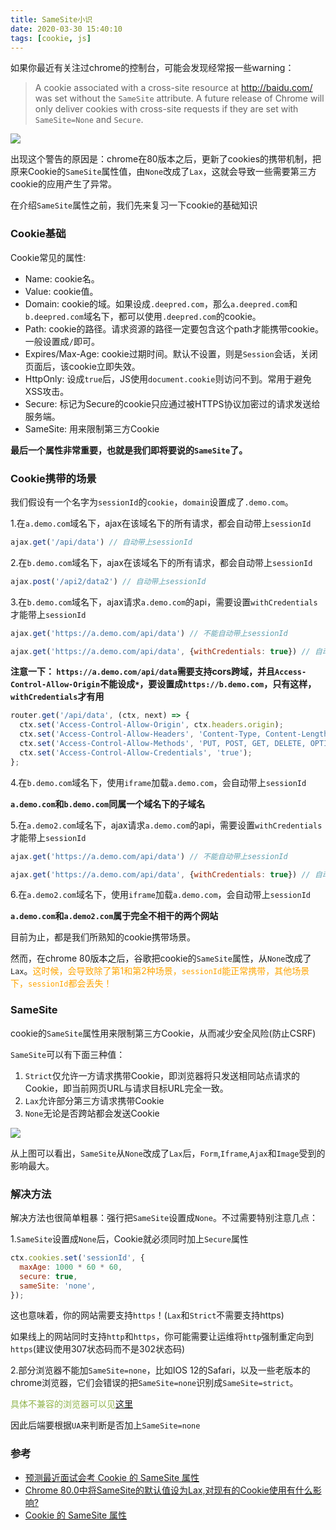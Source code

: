 ```yaml
---
title: SameSite小识
date: 2020-03-30 15:40:10
tags: [cookie, js]
---
```

如果你最近有关注过chrome的控制台，可能会发现经常报一些warning：
> A cookie associated with a cross-site resource at http://baidu.com/ was set without the `SameSite` attribute. A future release of Chrome will only deliver cookies with cross-site requests if they are set with `SameSite=None` and `Secure`.

![](http://pic.deepred5.com/same1.png)

出现这个警告的原因是：chrome在80版本之后，更新了cookies的携带机制，把原来Cookie的`SameSite`属性值，由`None`改成了`Lax`，这就会导致一些需要第三方cookie的应用产生了异常。

在介绍`SameSite`属性之前，我们先来复习一下cookie的基础知识

<!-- more -->

### Cookie基础
Cookie常见的属性:
* Name: cookie名。
* Value: cookie值。
* Domain: cookie的域。如果设成`.deepred.com`，那么`a.deepred.com`和`b.deepred.com`域名下，都可以使用`.deepred.com`的cookie。
* Path: cookie的路径。请求资源的路径一定要包含这个path才能携带cookie。一般设置成`/`即可。
* Expires/Max-Age: cookie过期时间。默认不设置，则是`Session`会话，关闭页面后，该cookie立即失效。
* HttpOnly: 设成`true`后，JS使用`document.cookie`则访问不到。常用于避免XSS攻击。
* Secure: 标记为Secure的cookie只应通过被HTTPS协议加密过的请求发送给服务端。
* SameSite: 用来限制第三方Cookie

**最后一个属性非常重要，也就是我们即将要说的`SameSite`了。**

### Cookie携带的场景
我们假设有一个名字为`sessionId`的`cookie`，`domain`设置成了`.demo.com`。

1.在`a.demo.com`域名下，ajax在该域名下的所有请求，都会自动带上`sessionId`
```javascript
ajax.get('/api/data') // 自动带上sessionId
```

2.在`b.demo.com`域名下，ajax在该域名下的所有请求，都会自动带上`sessionId`
```javascript
ajax.post('/api2/data2') // 自动带上sessionId
```

3.在`b.demo.com`域名下，ajax请求`a.demo.com`的api，需要设置`withCredentials`才能带上`sessionId`
```javascript
ajax.get('https://a.demo.com/api/data') // 不能自动带上sessionId

ajax.get('https://a.demo.com/api/data', {withCredentials: true}) // 自动带上sessionId

```
**注意一下：
`https://a.demo.com/api/data`需要支持cors跨域，并且`Access-Control-Allow-Origin`不能设成`*`，要设置成`https://b.demo.com`，只有这样，`withCredentials`才有用**
```javascript
router.get('/api/data', (ctx, next) => {
  ctx.set('Access-Control-Allow-Origin', ctx.headers.origin);
  ctx.set('Access-Control-Allow-Headers', 'Content-Type, Content-Length, Authorization, Accept, X-Requested-With , myheader');
  ctx.set('Access-Control-Allow-Methods', 'PUT, POST, GET, DELETE, OPTIONS');
  ctx.set('Access-Control-Allow-Credentials', 'true');
};
```

4.在`b.demo.com`域名下，使用`iframe`加载`a.demo.com`，会自动带上`sessionId`

**`a.demo.com`和`b.demo.com`同属一个域名下的子域名**

5.在`a.demo2.com`域名下，ajax请求`a.demo.com`的api，需要设置`withCredentials`才能带上`sessionId`
```javascript
ajax.get('https://a.demo.com/api/data') // 不能自动带上sessionId

ajax.get('https://a.demo.com/api/data', {withCredentials: true}) // 自动带上sessionId
```

6.在`a.demo2.com`域名下，使用`iframe`加载`a.demo.com`，会自动带上`sessionId`

**`a.demo.com`和`a.demo2.com`属于完全不相干的两个网站**

目前为止，都是我们所熟知的cookie携带场景。

然而，在chrome 80版本之后，谷歌把cookie的`SameSite`属性，从`None`改成了`Lax`。<font color="orange">这时候，会导致除了第1和第2种场景，`sessionId`能正常携带，其他场景下，`sessionId`都会丢失！</font>


### SameSite
cookie的`SameSite`属性用来限制第三方Cookie，从而减少安全风险(防止CSRF)

`SameSite`可以有下面三种值：

1. `Strict`仅允许一方请求携带Cookie，即浏览器将只发送相同站点请求的Cookie，即当前网页URL与请求目标URL完全一致。
2. `Lax`允许部分第三方请求携带Cookie
3. `None`无论是否跨站都会发送Cookie

![](http://pic.deepred5.com/same2.png)

从上图可以看出，`SameSite`从`None`改成了`Lax`后，`Form`,`Iframe`,`Ajax`和`Image`受到的影响最大。

### 解决方法
解决方法也很简单粗暴：强行把`SameSite`设置成`None`。不过需要特别注意几点：

1.`SameSite`设置成`None`后，Cookie就必须同时加上`Secure`属性
```javascript
ctx.cookies.set('sessionId', {
  maxAge: 1000 * 60 * 60,
  secure: true,
  sameSite: 'none',
});
```
这也意味着，你的网站需要支持`https`！(`Lax`和`Strict`不需要支持https)

如果线上的网站同时支持`http`和`https`，你可能需要让运维将`http`强制重定向到`https`(建议使用307状态码而不是302状态码)

2.部分浏览器不能加`SameSite=none`，比如IOS 12的Safari，以及一些老版本的chrome浏览器，它们会错误的把`SameSite=none`识别成`SameSite=strict`。

<font color="#90B44B">具体不兼容的浏览器可以见[这里](https://www.chromium.org/updates/same-site/incompatible-clients)</font>   

因此后端要根据`UA`来判断是否加上`SameSite=none`


### 参考
+ [预测最近面试会考 Cookie 的 SameSite 属性](https://segmentfault.com/a/1190000022055666)
+ [Chrome 80.0中将SameSite的默认值设为Lax,对现有的Cookie使用有什么影响?](https://www.zhihu.com/question/373011996/answer/1027939207)
+ [Cookie 的 SameSite 属性](http://www.ruanyifeng.com/blog/2019/09/cookie-samesite.html)